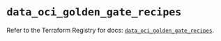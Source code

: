 # `data_oci_golden_gate_recipes`

Refer to the Terraform Registry for docs: [`data_oci_golden_gate_recipes`](https://registry.terraform.io/providers/hashicorp/oci/7.19.0/docs/data-sources/golden_gate_recipes).

